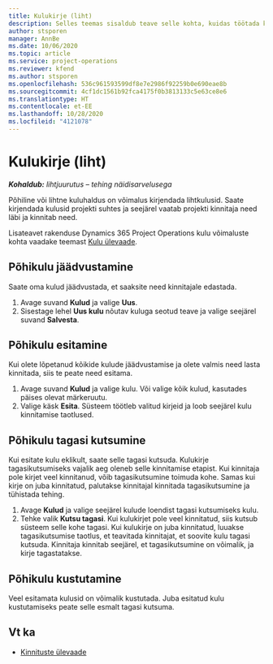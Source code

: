 ```yaml
---
title: Kulukirje (liht)
description: Selles teemas sisaldub teave selle kohta, kuidas töötada kulukirjega lihtjuurutuses.
author: stsporen
manager: AnnBe
ms.date: 10/06/2020
ms.topic: article
ms.service: project-operations
ms.reviewer: kfend
ms.author: stsporen
ms.openlocfilehash: 536c961593599df8e7e2986f92259b0e690eae8b
ms.sourcegitcommit: 4cf1dc1561b92fca4175f0b3813133c5e63ce8e6
ms.translationtype: HT
ms.contentlocale: et-EE
ms.lasthandoff: 10/28/2020
ms.locfileid: "4121078"
---
```

# <a name="expense-entry-lite"></a>Kulukirje (liht)

_**Kohaldub:** lihtjuurutus – tehing näidisarvelusega_

Põhiline või lihtne kuluhaldus on võimalus kirjendada lihtkulusid. Saate kirjendada kulusid projekti suhtes ja seejärel vaatab projekti kinnitaja need läbi ja kinnitab need.

Lisateavet rakenduse Dynamics 365 Project Operations kulu võimaluste kohta vaadake teemast [Kulu ülevaade](expense-overview.md).

## <a name="capture-a-basic-expense"></a>Põhikulu jäädvustamine

Saate oma kulud jäädvustada, et saaksite need kinnitajale edastada.

1. Avage suvand **Kulud** ja valige **Uus**.
2. Sisestage lehel **Uus kulu** nõutav kuluga seotud teave ja valige seejärel suvand **Salvesta**.

## <a name="submit-a-basic-expense"></a>Põhikulu esitamine

Kui olete lõpetanud kõikide kulude jäädvustamise ja olete valmis need lasta kinnitada, siis te peate need esitama.

1. Avage suvand **Kulud** ja valige kulu. Või valige kõik kulud, kasutades päises olevat märkeruutu.
2. Valige käsk **Esita**. Süsteem töötleb valitud kirjeid ja loob seejärel kulu kinnitamise taotlused.

## <a name="recall-a-basic-expense"></a>Põhikulu tagasi kutsumine

Kui esitate kulu eklikult, saate selle tagasi kutsuda. Kulukirje tagasikutsumiseks vajalik aeg oleneb selle kinnitamise etapist.  Kui kinnitaja pole kirjet veel kinnitanud, võib tagasikutsumine toimuda kohe. Samas kui kirje on juba kinnitatud, palutakse kinnitajal kinnitada tagasikutsumine ja tühistada tehing.

1. Avage **Kulud** ja valige seejärel kulude loendist tagasi kutsumiseks kulu.
2. Tehke valik **Kutsu tagasi**. Kui kulukirjet pole veel kinnitatud, siis kutsub süsteem selle kohe tagasi. Kui kulukirje on juba kinnitatud, luuakse tagasikutsumise taotlus, et teavitada kinnitajat, et soovite kulu tagasi kutsuda. Kinnitaja kinnitab seejärel, et tagasikutsumine on võimalik, ja kirje tagastatakse.

## <a name="delete-a-basic-expense"></a>Põhikulu kustutamine

Veel esitamata kulusid on võimalik kustutada. Juba esitatud kulu kustutamiseks peate selle esmalt tagasi kutsuma.

## <a name="see-also"></a>Vt ka

- [Kinnituste ülevaade](../approvals/approvals-overview.md)
